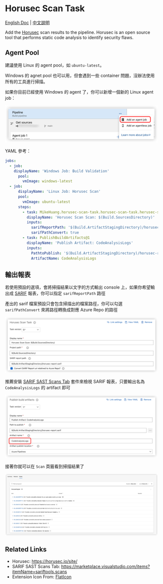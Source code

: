 Horusec Scan Task
===

[English Doc](https://github.com/wellwind/azuredevops-extension-horusec-scan/blob/main/README.md) | [中文說明](https://github.com/wellwind/azuredevops-extension-horusec-scan/blob/main/README.zh-TW.md)

Add the [Horusec](https://horusec.io/site/) scan results to the pipeline. Horusec is an open source tool that performs static code analysis to identify security flaws.

Agent Pool
---

建議使用 Linux 的 agent pool，如 `ubuntu-latest`。

Windows 的 agnet pool 也可以用，但會遇到一些 container 問題，沒辦法使用所有的工具進行掃描。

如果你目前已經使用 Windows 的 agent 了，你可以新增一個新的 Linux agent job：

![Mutiple Agent Jobs](images/mutiple-agent-job.png)

YAML 參考：

```yaml
jobs:
  - job:
    displayName: 'Windows Job: Build Validation'
      pool:
        vmImage: windows-latest
  - job:
      displayName: 'Linux Job: Horusec Scan'
      pool:
        vmImage: ubuntu-latest
      steps:
        - task: MikeHuang.horusec-scan-task.horusec-scan-task.herusec-scan@0
          displayName: 'Horusec Scan Scan: $(Build.SourcesDirectory)'
          inputs:
            sarifReportPath: '$(Build.ArtifactStagingDirectory)/horusec-report.sarif'
            sarifPathConvert: true
        - task: PublishBuildArtifacts@1
          displayName: 'Publish Artifact: CodeAnalysisLogs'
          inputs:
            PathtoPublish: '$(Build.ArtifactStagingDirectory)/horusec-report.sarif'
            ArtifactName: CodeAnalysisLogs
```

輸出報表
---

若使用預設的選項，會將掃描結果以文字的方式輸出 console 上，如果你希望輸出成 [SARIF](https://sarifweb.azurewebsites.net/) 報表，你可以指定 `sarifReportPath` 路徑

產出的 sarif 檔案預設只會包含掃描出的檔案路徑，你可以勾選 `sarifPathConvert` 來將路徑轉換成對應 Azure Repo 的路徑

![Report Setting](images/task-report-setting.png)

推薦安裝 [SARIF SAST Scans Tab](https://marketplace.visualstudio.com/items?itemName=sariftools.scans) 套件來檢視 SARIF 報表，只要輸出名為 `CodeAnalysisLogs` 的 artifact 即可

![Publish CodeAnalysisLogs](images/publish-code-analysis-logs.png)

接著你就可以在 `Scan` 頁籤看到掃描結果了

![Horusec Scan Result](images/horusec-scan-result.png)

Related Links
---

* Horusec: <https://horusec.io/site/>
* SARIF SAST Scans Tab: <https://marketplace.visualstudio.com/items?itemName=sariftools.scans>
* Extension Icon From: [FlatIcon](https://www.flaticon.com/free-icons/shield)
